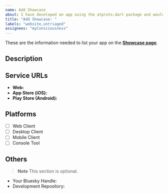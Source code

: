 ```yaml
---
name: Add Showcase
about: I have developed an app using the atproto.dart package and would like to list it on the website Showcase.
title: "Add Showcase: "
labels: "website,untriaged"
assignees: "myConsciousness"
---
```


These are the information needed to list your app on the **[Showcase page](https://atprotodart.com/showcase)**.

## Description

## Service URLs

- **Web:**
- **App Store (iOS):**
- **Play Store (Android):**

## Platforms

- [ ] Web Client
- [ ] Desktop Client
- [ ] Mobile Client
- [ ] Console Tool

## Others

> **Note**
> This section is optional.

- Your Bluesky Handle:
- Development Repository:
